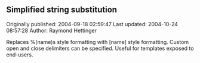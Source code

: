 ## Simplified string substitution

Originally published: 2004-09-18 02:59:47
Last updated: 2004-10-24 08:57:28
Author: Raymond Hettinger

Replaces %(name)s style formatting with [name] style formatting.  Custom open and close delimiters can be specified.  Useful for templates exposed to end-users.